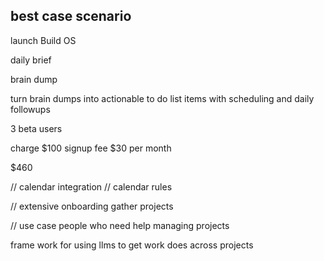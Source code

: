 ## best case scenario

launch Build OS

daily brief

brain dump

turn brain dumps into actionable to do list items with scheduling and daily followups

3 beta users

charge
$100 signup fee
$30 per month

$460

// calendar integration
// calendar rules

// extensive onboarding
gather projects

// use case
people who need help managing projects

<!-- positioning -->

frame work for using llms to get work does across projects
